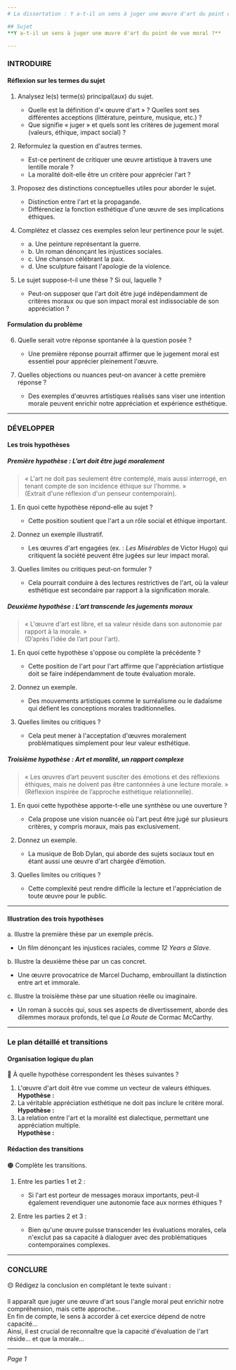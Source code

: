 ```yaml
---
# La dissertation : Y a-t-il un sens à juger une œuvre d'art du point de vue moral ?

## Sujet
**Y a-t-il un sens à juger une œuvre d'art du point de vue moral ?**

---
```


### INTRODUIRE

#### Réflexion sur les termes du sujet

1. Analysez le(s) terme(s) principal(aux) du sujet. 
   - Quelle est la définition d'« œuvre d'art » ? Quelles sont ses différentes acceptions (littérature, peinture, musique, etc.) ?
   - Que signifie « juger » et quels sont les critères de jugement moral (valeurs, éthique, impact social) ?
   
2. Reformulez la question en d'autres termes. 
   - Est-ce pertinent de critiquer une œuvre artistique à travers une lentille morale ?
   - La moralité doit-elle être un critère pour apprécier l'art ?

3. Proposez des distinctions conceptuelles utiles pour aborder le sujet. 
   - Distinction entre l'art et la propagande.
   - Différenciez la fonction esthétique d'une œuvre de ses implications éthiques.

4. Complétez et classez ces exemples selon leur pertinence pour le sujet.
   - a. Une peinture représentant la guerre. 
   - b. Un roman dénonçant les injustices sociales.
   - c. Une chanson célébrant la paix.
   - d. Une sculpture faisant l'apologie de la violence.
   
5. Le sujet suppose-t-il une thèse ? Si oui, laquelle ?
   - Peut-on supposer que l'art doit être jugé indépendamment de critères moraux ou que son impact moral est indissociable de son appréciation ?

#### Formulation du problème

6. Quelle serait votre réponse spontanée à la question posée ?
   - Une première réponse pourrait affirmer que le jugement moral est essentiel pour apprécier pleinement l'œuvre.

7. Quelles objections ou nuances peut-on avancer à cette première réponse ?
   - Des exemples d'œuvres artistiques réalisés sans viser une intention morale peuvent enrichir notre appréciation et expérience esthétique.

---

### DÉVELOPPER

#### Les trois hypothèses

##### Première hypothèse : L’art doit être jugé moralement

> « L'art ne doit pas seulement être contemplé, mais aussi interrogé, en tenant compte de son incidence éthique sur l'homme. »  
> (Extrait d'une réflexion d'un penseur contemporain).

1. En quoi cette hypothèse répond-elle au sujet ?
   - Cette position soutient que l'art a un rôle social et éthique important.

2. Donnez un exemple illustratif.
   - Les œuvres d'art engagées (ex. : *Les Misérables* de Victor Hugo) qui critiquent la société peuvent être jugées sur leur impact moral.

3. Quelles limites ou critiques peut-on formuler ?
   - Cela pourrait conduire à des lectures restrictives de l'art, où la valeur esthétique est secondaire par rapport à la signification morale.

##### Deuxième hypothèse : L’art transcende les jugements moraux

> « L'œuvre d'art est libre, et sa valeur réside dans son autonomie par rapport à la morale. »  
> (D’après l’idée de l’art pour l'art).

1. En quoi cette hypothèse s'oppose ou complète la précédente ?
   - Cette position de l'art pour l'art affirme que l'appréciation artistique doit se faire indépendamment de toute évaluation morale.

2. Donnez un exemple.
   - Des mouvements artistiques comme le surréalisme ou le dadaïsme qui défient les conceptions morales traditionnelles.

3. Quelles limites ou critiques ?
   - Cela peut mener à l'acceptation d'œuvres moralement problématiques simplement pour leur valeur esthétique.

##### Troisième hypothèse : Art et moralité, un rapport complexe

> « Les œuvres d’art peuvent susciter des émotions et des réflexions éthiques, mais ne doivent pas être cantonnées à une lecture morale. »  
> (Réflexion inspirée de l’approche esthétique relationnelle).

1. En quoi cette hypothèse apporte-t-elle une synthèse ou une ouverture ?
   - Cela propose une vision nuancée où l'art peut être jugé sur plusieurs critères, y compris moraux, mais pas exclusivement.

2. Donnez un exemple.
   - La musique de Bob Dylan, qui aborde des sujets sociaux tout en étant aussi une œuvre d'art chargée d’émotion.

3. Quelles limites ou critiques ?
   - Cette complexité peut rendre difficile la lecture et l'appréciation de toute œuvre pour le public.

---

#### Illustration des trois hypothèses

a. Illustre la première thèse par un exemple précis.
   - Un film dénonçant les injustices raciales, comme *12 Years a Slave*.

b. Illustre la deuxième thèse par un cas concret.
   - Une œuvre provocatrice de Marcel Duchamp, embrouillant la distinction entre art et immorale.

c. Illustre la troisième thèse par une situation réelle ou imaginaire.
   - Un roman à succès qui, sous ses aspects de divertissement, aborde des dilemmes moraux profonds, tel que *La Route* de Cormac McCarthy.

---

### Le plan détaillé et transitions

#### Organisation logique du plan

🔴 À quelle hypothèse correspondent les thèses suivantes ?

1. L'œuvre d'art doit être vue comme un vecteur de valeurs éthiques.  
   **Hypothèse :**  
2. La véritable appréciation esthétique ne doit pas inclure le critère moral.  
   **Hypothèse :**  
3. La relation entre l'art et la moralité est dialectique, permettant une appréciation multiple.  
   **Hypothèse :**  

#### Rédaction des transitions

🟠 Complète les transitions.

1. Entre les parties 1 et 2 :  
   - Si l'art est porteur de messages moraux importants, peut-il également revendiquer une autonomie face aux normes éthiques ?

2. Entre les parties 2 et 3 :  
   - Bien qu'une œuvre puisse transcender les évaluations morales, cela n'exclut pas sa capacité à dialoguer avec des problématiques contemporaines complexes.

---

### CONCLURE

🟡 Rédigez la conclusion en complétant le texte suivant :

Il apparaît que juger une œuvre d'art sous l'angle moral peut enrichir notre compréhension, mais cette approche…  
En fin de compte, le sens à accorder à cet exercice dépend de notre capacité…  
Ainsi, il est crucial de reconnaître que la capacité d'évaluation de l'art réside… et que la morale… 

--- 

*Page 1*